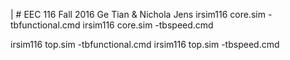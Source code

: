 | #  EEC 116 Fall 2016 Ge Tian & Nichola Jens
irsim116 core.sim -tbfunctional.cmd
irsim116 core.sim -tbspeed.cmd

irsim116 top.sim -tbfunctional.cmd
irsim116 top.sim -tbspeed.cmd
